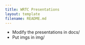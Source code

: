 ```yaml
---
title: WRTC Presentations
layout: template
filename: README.md
--- 
```


+ Modify the presentations in docs/
+ Put imgs in img/